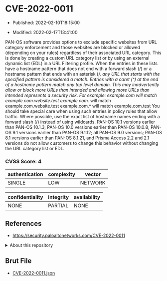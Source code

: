 # CVE-2022-0011

- Published: 2022-02-10T18:15:00

- Modified: 2022-02-17T13:41:00

PAN-OS software provides options to exclude specific websites from URL category enforcement and those websites are blocked or allowed (depending on your rules) regardless of their associated URL category. This is done by creating a custom URL category list or by using an external dynamic list (EDL) in a URL Filtering profile. When the entries in these lists have a hostname pattern that does not end with a forward slash (/) or a hostname pattern that ends with an asterisk (*), any URL that starts with the specified pattern is considered a match. Entries with a caret (^) at the end of a hostname pattern match any top level domain. This may inadvertently allow or block more URLs than intended and allowing more URLs than intended represents a security risk. For example: example.com will match example.com.website.test example.com.* will match example.com.website.test example.com.^ will match example.com.test You should take special care when using such entries in policy rules that allow traffic. Where possible, use the exact list of hostname names ending with a forward slash (/) instead of using wildcards. PAN-OS 10.1 versions earlier than PAN-OS 10.1.3; PAN-OS 10.0 versions earlier than PAN-OS 10.0.8; PAN-OS 9.1 versions earlier than PAN-OS 9.1.12; all PAN-OS 9.0 versions; PAN-OS 8.1 versions earlier than PAN-OS 8.1.21, and Prisma Access 2.2 and 2.1 versions do not allow customers to change this behavior without changing the URL category list or EDL.

### CVSS Score: **4**

| authentication | complexity | vector |
| --- | --- | --- |
| SINGLE | LOW | NETWORK |

| confidentiality | integrity | availability |
| --- | --- | --- |
| NONE | PARTIAL | NONE |

## References

* https://security.paloaltonetworks.com/CVE-2022-0011

<details>
<summary>About this repository</summary> 

  This repository is part of the project [Live Hack CVE](https://github.com/Live-Hack-CVE). Main website can be found [www.live-hack.org](https://www.live-hack.org) 
  
  Made by [Sn0wAlice](https://github.com/Sn0wAlice) for the people that care about security and need to have a feed of the latest CVEs. Hope you enjoy it, don't forget to star the repo and follow me on [Twitter](https://twitter.com/Sn0wAlice) and [Github](https://github.com/Sn0wAlice). And that is my [personnal website](https://www.alice-snow.me/)

  - [Home Page](https://github.com/Live-Hack-CVE)
  - [Framework](https://github.com/Live-Hack-CVE/cve-framework)
  - [CVE database](https://github.com/Live-Hack-CVE/full_database)
  - [Changelog](https://github.com/Live-Hack-CVE/Changelog)
</details>

## Brut File

* [CVE-2022-0011.json](https://raw.githubusercontent.com/Live-Hack-CVE/full_database/main/cves/2022/CVE-2022-0011.json)

